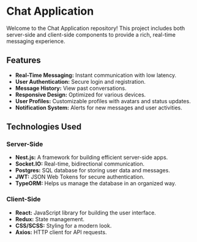 # Chat Application

Welcome to the Chat Application repository! This project includes both server-side and client-side components to provide a rich, real-time messaging experience.

## Features

- **Real-Time Messaging:** Instant communication with low latency.
- **User Authentication:** Secure login and registration.
- **Message History:** View past conversations.
- **Responsive Design:** Optimized for various devices.
- **User Profiles:** Customizable profiles with avatars and status updates.
- **Notification System:** Alerts for new messages and user activities.

## Technologies Used

### Server-Side

- **Nest.js:** A framework for building efficient server-side apps.
- **Socket.IO:** Real-time, bidirectional communication.
- **Postgres:** SQL database for storing user data and messages.
- **JWT:** JSON Web Tokens for secure authentication.
- **TypeORM:** Helps us manage the database in an organized way.

### Client-Side

- **React:** JavaScript library for building the user interface.
- **Redux:** State management.
- **CSS/SCSS:** Styling for a modern look.
- **Axios:** HTTP client for API requests.
